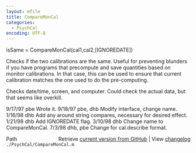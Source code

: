 ```yaml
---
layout: mfile
title: CompareMonCal
categories:
  - PsychCal
encoding: UTF-8
---
```


isSame = CompareMonCal\(cal1,cal2,\[IGNOREDATE\]\)

Checks if the two calibrations are the same.  Useful
for preventing blunders if you have programs that
precompute and save quantities based on monitor calibrations.
In that case, this can be used to ensure that current
calibration matches the one used to do the pre-computing.

Checks date/time, screen, and computer.  Could check the
actual data, but that seems like overkill.

9/17/97  pbe       Wrote it.
9/18/97  pbe, dhb  Modify interface, change name.
1/16/98  dhb       Add any around string compares, necessary for desired effect.
1/21/98  dhb       Add IGNOREDATE flag.
3/10/98  dhb         Change name to CompareMonCal.
7/3/98   dhb, pbe  Change for cal.describe format.


<div class="code_header" style="text-align:right;">
  <span style="float:left;">Path&nbsp;&nbsp;</span> <span class="counter">Retrieve <a href=
  "https://raw.github.com/Psychtoolbox-3/Psychtoolbox-3/beta/./PsychCal/CompareMonCal.m">current version from GitHub</a> | View <a href=
  "https://github.com/Psychtoolbox-3/Psychtoolbox-3/commits/beta/./PsychCal/CompareMonCal.m">changelog</a></span>
</div>
<div class="code">
  <code>./PsychCal/CompareMonCal.m</code>
</div>

